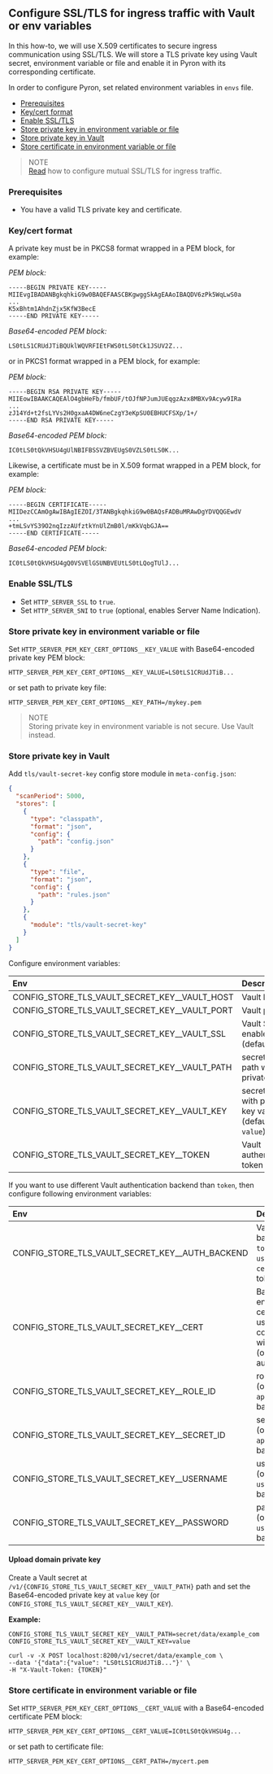 ## Configure SSL/TLS for ingress traffic with Vault or env variables

In this how-to, we will use X.509 certificates to secure ingress communication using SSL/TLS.
We will store a TLS private key using Vault secret, environment variable or file and enable it in Pyron with its corresponding certificate.

In order to configure Pyron, set related environment variables in `envs` file.

* [Prerequisites](#pre)
* [Key/cert format](#format)
* [Enable SSL/TLS](#enable)
* [Store private key in environment variable or file](#key-env)
* [Store private key in Vault](#key-vault)
* [Store certificate in environment variable or file](#cert-env)

> NOTE<br/>
> [Read](http-server-mtls.md) how to configure mutual SSL/TLS for ingress traffic.

<a id="pre"></a>
### Prerequisites

* You have a valid TLS private key and certificate.

<a id="format"></a>
### Key/cert format

A private key must be in PKCS8 format wrapped in a PEM block, for example:

_PEM block:_
```
-----BEGIN PRIVATE KEY-----
MIIEvgIBADANBgkqhkiG9w0BAQEFAASCBKgwggSkAgEAAoIBAQDV6zPk5WqLwS0a
...
K5xBhtm1AhdnZjx5KfW3BecE
-----END PRIVATE KEY-----
```

_Base64-encoded PEM block:_
```
LS0tLS1CRUdJTiBQUklWQVRFIEtFWS0tLS0tCk1JSUV2Z...
```

or in PKCS1 format wrapped in a PEM block, for example:

_PEM block:_
```
-----BEGIN RSA PRIVATE KEY-----
MIIEowIBAAKCAQEAlO4gbHeFb/fmbUF/tOJfNPJumJUEqgzAzx8MBXv9Acyw9IRa
...
zJ14Yd+t2fsLYVs2H0gxaA4DW6neCzgY3eKpSU0EBHUCFSXp/1+/
-----END RSA PRIVATE KEY-----
```

_Base64-encoded PEM block:_
```
IC0tLS0tQkVHSU4gUlNBIFBSSVZBVEUgS0VZLS0tLS0K...
```

Likewise, a certificate must be in X.509 format wrapped in a PEM block, for example:

_PEM block:_
```
-----BEGIN CERTIFICATE-----
MIIDezCCAmOgAwIBAgIEZOI/3TANBgkqhkiG9w0BAQsFADBuMRAwDgYDVQQGEwdV
...
+tmLSvYS39O2nqIzzAUfztkYnUlZmB0l/mKkVqbGJA==
-----END CERTIFICATE-----
```

_Base64-encoded PEM block:_
```
IC0tLS0tQkVHSU4gQ0VSVElGSUNBVEUtLS0tLQogTUlJ...
```

<a id="enable"></a>
### Enable SSL/TLS

* Set `HTTP_SERVER_SSL` to `true`.
* Set `HTTP_SERVER_SNI` to `true` (optional, enables Server Name Indication).

<a id="key-env"></a>
### Store private key in environment variable or file

Set `HTTP_SERVER_PEM_KEY_CERT_OPTIONS__KEY_VALUE` with Base64-encoded private key PEM block:

```
HTTP_SERVER_PEM_KEY_CERT_OPTIONS__KEY_VALUE=LS0tLS1CRUdJTiB...
```

or set path to private key file:

```
HTTP_SERVER_PEM_KEY_CERT_OPTIONS__KEY_PATH=/mykey.pem
```

> NOTE<br/>
> Storing private key in environment variable is not secure. Use Vault instead.

<a id="key-vault"></a>
### Store private key in Vault

Add `tls/vault-secret-key` config store module in `meta-config.json`:

```json
{
  "scanPeriod": 5000,
  "stores": [
    {
      "type": "classpath",
      "format": "json",
      "config": {
        "path": "config.json"
      }
    },
    {
      "type": "file",
      "format": "json",
      "config": {
        "path": "rules.json"
      }
    },
    {
      "module": "tls/vault-secret-key"
    }
  ]
}
```

Configure environment variables:

| Env                                              | Description                                                                                       |
|:-------------------------------------------------|:--------------------------------------------------------------------------------------------------|
| CONFIG_STORE_TLS_VAULT_SECRET_KEY__VAULT_HOST    | Vault host                                                                                        |
| CONFIG_STORE_TLS_VAULT_SECRET_KEY__VAULT_PORT    | Vault port                                                                                        |
| CONFIG_STORE_TLS_VAULT_SECRET_KEY__VAULT_SSL     | Vault SSL enabled flag (default false)                                                            |
| CONFIG_STORE_TLS_VAULT_SECRET_KEY__VAULT_PATH    | secrets Vault path with private key                                                               |
| CONFIG_STORE_TLS_VAULT_SECRET_KEY__VAULT_KEY     | secret key with private key value (default `value`)                                               |
| CONFIG_STORE_TLS_VAULT_SECRET_KEY__TOKEN         | Vault authentication token                                                                        |

If you want to use different Vault authentication backend than `token`, then configure following environment variables:

| Env                                              | Description                                                                                       |
|:-------------------------------------------------|:--------------------------------------------------------------------------------------------------|
| CONFIG_STORE_TLS_VAULT_SECRET_KEY__AUTH_BACKEND  | Vault auth backend: `token`, `approle`, `userpass` or `cert` (default token)                      |
| CONFIG_STORE_TLS_VAULT_SECRET_KEY__CERT          | Base64-encoded certificate used for TLS communication with Vault  (optional, `cert` auth backend) |
| CONFIG_STORE_TLS_VAULT_SECRET_KEY__ROLE_ID       | role id  (optional, `approle` auth backend)                                                       |
| CONFIG_STORE_TLS_VAULT_SECRET_KEY__SECRET_ID     | secret id  (optional, `approle` auth backend)                                                     |
| CONFIG_STORE_TLS_VAULT_SECRET_KEY__USERNAME      | username  (optional, `userpass` auth backend)                                                     |
| CONFIG_STORE_TLS_VAULT_SECRET_KEY__PASSWORD      | password  (optional, `userpass` auth backend)                                                     |

#### Upload domain private key

Create a Vault secret at `/v1/{CONFIG_STORE_TLS_VAULT_SECRET_KEY__VAULT_PATH}` path and set the Base64-encoded private key at `value` key (or `CONFIG_STORE_TLS_VAULT_SECRET_KEY__VAULT_KEY`).

__Example:__

```
CONFIG_STORE_TLS_VAULT_SECRET_KEY__VAULT_PATH=secret/data/example_com
CONFIG_STORE_TLS_VAULT_SECRET_KEY__VAULT_KEY=value
```

```
curl -v -X POST localhost:8200/v1/secret/data/example_com \
--data '{"data":{"value": "LS0tLS1CRUdJTiB..."}' \
-H "X-Vault-Token: {TOKEN}"
```

<a id="cert-env"></a>
### Store certificate in environment variable or file

Set `HTTP_SERVER_PEM_KEY_CERT_OPTIONS__CERT_VALUE` with a Base64-encoded certificate PEM block:

```
HTTP_SERVER_PEM_KEY_CERT_OPTIONS__CERT_VALUE=IC0tLS0tQkVHSU4g...
```

or set path to certificate file:

```
HTTP_SERVER_PEM_KEY_CERT_OPTIONS__CERT_PATH=/mycert.pem
```